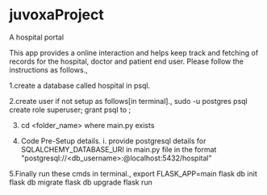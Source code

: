 # juvoxaProject
A hospital portal

This app provides a online interaction and helps keep track and fetching of records for the hospital, doctor and patient end user.
Please follow the instructions as follows.,

1.create a database called hospital in psql.

2.create user if not setup as follows[in terminal].,
sudo -u postgres psql
create role <username> superuser;
grant psql to <username>;

3. cd <folder_name> where main.py exists

4. Code Pre-Setup details.
i. provide postgresql details for SQLALCHEMY_DATABASE_URI in main.py file in the format "postgresql://<db_username>:<password>@localhost:5432/hospital"

5.Finally run these cmds in terminal.,
export FLASK_APP=main
flask db init
flask db migrate
flask db upgrade
flask run
